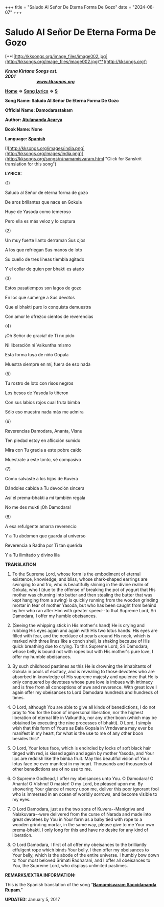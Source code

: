 +++
title = "Saludo Al Señor De Eterna Forma De Gozo"
date = "2024-08-07"
+++

# Saludo Al Señor De Eterna Forma De Gozo
[**![http://kksongs.org/image_files/image002.jpg](http://kksongs.org/image_files/image002.jpg)**](http://kksongs.org/)

**_Krsna Kirtana Songs est. 2001_**                                                                                                                                                 **_www.kksongs.org_**

**[Home](http://kksongs.org/)** **⇒** **[Song Lyrics](http://kksongs.org/lyrics.html)** **⇒** **[S](http://kksongs.org/songs/song_s.html)**

**Song Name: Saludo Al Señor De Eterna Forma De Gozo**

**Official Name: Damodarastakam**

**Author:** [**Atulananda Acarya**](http://kksongs.org/authors/list/atulananda.html)

**Book Name: None**

**Language: [Spanish](http://kksongs.org/language/list/spanish.html)**

[![http://kksongs.org/images/india.png](http://kksongs.org/images/india.png)](http://kksongs.org/songs/n/namamisvaram.html "Click for Sanskrit translation for this song")

**LYRICS:**

(1)

Saludo al Señor de eterna forma de gozo

De aros brillantes que nace en Gokula

Huye de Yasoda como temeroso

Pero ella es más veloz y lo captura

(2)

Un muy fuerte llanto derraman Sus ojos

A los que refriegan Sus manos de loto

Su cuello de tres líneas tiembla agitado

Y el collar de quien por bhakti es atado

(3)

Estos pasatiempos son lagos de gozo

En los que sumerge a Sus devotos

Que el bhakti puro lo conquista demuestra

Con amor le ofrezco cientos de reverencias

(4)

¡Oh Señor de gracia! de Tí no pido

Ni liberación ni Vaikuntha mismo

Esta forma tuya de niño Gopala

Muestra siempre en mí, fuera de eso nada

(5)

Tu rostro de loto con risos negros

Los besos de Yasoda lo tiñeron

Con sus labios rojos cual fruta bimba

Sólo eso muestra nada más me admira

(6)

Reverencias Damodara, Ananta, Visnu

Ten piedad estoy en aflicción sumido

Mira con Tu gracia a este pobre caído

Muéstrate a este tonto, sé compasivo

(7)

Como salvaste a los hijos de Kuvera

Dándoles cabida a Tu devoción sincera

Así el prema-bhakti a mí también regala

No me des mukti ¡Oh Damodara!

(8)

A esa refulgente amarra reverencio

Y a Tu abdomen que guarda al universo

Reverencia a Radha por Ti tan querida

Y a Tu ilimitado y divino lila

**TRANSLATION**

1) To the Supreme Lord, whose form is the embodiment of eternal existence, knowledge, and bliss, whose shark-shaped earrings are swinging to and fro, who is beautifully shining in the divine realm of Gokula, who I (due to the offense of breaking the pot of yogurt that His mother was churning into butter and then stealing the butter that was kept hanging from a swing) is quickly running from the wooden grinding mortar in fear of mother Yasoda, but who has been caught from behind by her who ran after Him with greater speed--to that Supreme Lord, Sri Damodara, I offer my humble obeisances.

2) (Seeing the whipping stick in His mother's hand) He is crying and rubbing His eyes again and again with His two lotus hands. His eyes are filled with fear, and the necklace of pearls around His neck, which is marked with three lines like a conch shell, is shaking because of His quick breathing due to crying. To this Supreme Lord, Sri Damodara, whose belly is bound not with ropes but with His mother's pure love, I offer my humble obeisances.

3) By such childhood pastimes as this He is drowning the inhabitants of Gokula in pools of ecstasy, and is revealing to those devotees who are absorbed in knowledge of His supreme majesty and opulence that He is only conquered by devotees whose pure love is imbues with intimacy and is free from all conceptions of awe and reverence. With great love I again offer my obeisances to Lord Damodara hundreds and hundreds of times.

4) O Lord, although You are able to give all kinds of benedictions, I do not pray to You for the boon of impersonal liberation, nor the highest liberation of eternal life in Vaikuntha, nor any other boon (which may be obtained by executing the nine processes of bhakti). O Lord, I simply wish that this form of Yours as Bala Gopala in Vrndavana may ever be manifest in my heart, for what is the use to me of any other boon besides this?

5) O Lord, Your lotus face, which is encircled by locks of soft black hair tinged with red, is kissed again and again by mother Yasoda, and Your lips are reddish like the bimba fruit. May this beautiful vision of Your lotus face be ever manifest in my heart. Thousands and thousands of other benedictions are of no use to me.

6) O Supreme Godhead, I offer my obeisances unto You. O Damodara! O Ananta! O Vishnu! O master! O my Lord, be pleased upon me. By showering Your glance of mercy upon me, deliver this poor ignorant fool who is immersed in an ocean of worldly sorrows, and become visible to my eyes.

7) O Lord Damodara, just as the two sons of Kuvera--Manigriva and Nalakuvara--were delivered from the curse of Narada and made into great devotees by You in Your form as a baby tied with rope to a wooden grinding mortar, in the same way, please give to me Your own prema-bhakti. I only long for this and have no desire for any kind of liberation.

8) O Lord Damodara, I first of all offer my obeisances to the brilliantly effulgent rope which binds Your belly. I then offer my obeisances to Your belly, which is the abode of the entire universe. I humbly bow down to Your most beloved Srimati Radharani, and I offer all obeisances to You, the Supreme Lord, who displays unlimited pastimes.

**REMARKS/EXTRA INFORMATION:**

This is the Spanish translation of the song “**[Namamisvaram Saccidananda Rupam](http://kksongs.org/songs/n/namamisvaram.html)**.”

**UPDATED:** January 5, 2017